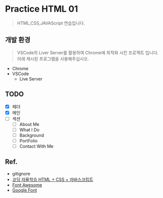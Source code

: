 # Practice HTML 01

> HTML,CSS,JAVAScript 연습입니다.

## 개발 환경

> VSCode의 Liver Server를 활용하여 Chrome에 최적화 시킨 프로젝트 입니다.
> 아래 제시된 프로그램을 사용해주십시오.

- Chrome
- VSCode
    - Live Server

## TODO
- [x] 헤더
- [x] 메인
- [ ] 섹션
    - [ ] About Me
    - [ ] What I Do
    - [ ] Background
    - [ ] PortFolio
    - [ ] Contact With Me

## Ref.
- gitignore
- [코딩 자율학습 HTML + CSS + 자바스크립트](https://books.google.co.kr/books?id=ay9sEAAAQBAJ&hl=ko&source=gbs_book_other_versions)
- [Font Awesome](https://fontawesome.com/)
- [Google Font](https://fonts.google.com/)
